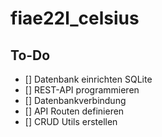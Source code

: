 # fiae22l_celsius

## To-Do

- [] Datenbank einrichten SQLite
- [] REST-API programmieren
-   [] Datenbankverbindung
-   [] API Routen definieren
-   [] CRUD Utils erstellen
  
